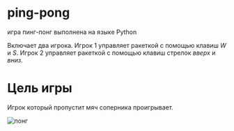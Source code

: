 # ping-pong
игра пинг-понг выполнена на языке Python

Включает два игрока. 
Игрок 1 управляет ракеткой с помощью клавиш *W* и *S*. Игрок 2 управляет ракеткой с помощью клавиш стрелок *вверх* и *вниз*.

# Цель игры
Игрок который пропустит мяч соперника проигрывает.

![понг](https://github.com/Podrazik/ping-pong/assets/146202175/29dd601e-3c3b-4b4b-822f-6a6a7b722028)
